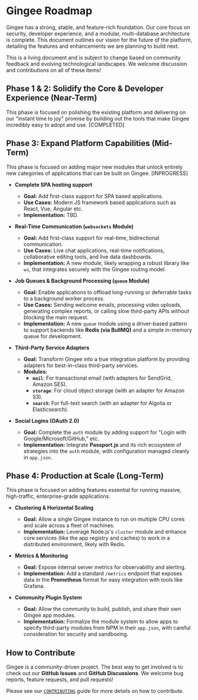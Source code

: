 # Gingee Roadmap

Gingee has a strong, stable, and feature-rich foundation. Our core focus on security, developer experience, and a modular, multi-database architecture is complete. This document outlines our vision for the future of the platform, detailing the features and enhancements we are planning to build next.

This is a living document and is subject to change based on community feedback and evolving technological landscapes. We welcome discussion and contributions on all of these items!

## Phase 1 & 2: Solidify the Core & Developer Experience (Near-Term)

This phase is focused on polishing the existing platform and delivering on our "instant time to joy" promise by building out the tools that make Gingee incredibly easy to adopt and use. [COMPLETED]

## Phase 3: Expand Platform Capabilities (Mid-Term)

This phase is focused on adding major new modules that unlock entirely new categories of applications that can be built on Gingee. [INPROGRESS]

-   **Complete SPA hosting support**
    -   **Goal:** Add first-class support for SPA based applications.
    -   **Use Cases:** Modern JS framework based applications such as React, Vue, Angular etc.
    -   **Implementation:** TBD.

-   **Real-Time Communication (`websockets` Module)**
    -   **Goal:** Add first-class support for real-time, bidirectional communication.
    -   **Use Cases:** Live chat applications, real-time notifications, collaborative editing tools, and live data dashboards.
    -   **Implementation:** A new module, likely wrapping a robust library like `ws`, that integrates securely with the Gingee routing model.

-   **Job Queues & Background Processing (`queue` Module)**
    -   **Goal:** Enable applications to offload long-running or deferrable tasks to a background worker process.
    -   **Use Cases:** Sending welcome emails, processing video uploads, generating complex reports, or calling slow third-party APIs without blocking the main request.
    -   **Implementation:** A new `queue` module using a driver-based pattern to support backends like **Redis (via BullMQ)** and a simple in-memory queue for development.

-   **Third-Party Service Adapters**
    -   **Goal:** Transform Gingee into a true integration platform by providing adapters for best-in-class third-party services.
    -   **Modules:**
        -   **`mail`**: For transactional email (with adapters for SendGrid, Amazon SES).
        -   **`storage`**: For cloud object storage (with an adapter for Amazon S3).
        -   **`search`**: For full-text search (with an adapter for Algolia or Elasticsearch).

-   **Social Logins (OAuth 2.0)**
    -   **Goal:** Complete the `auth` module by adding support for "Login with Google/Microsoft/GitHub," etc.
    -   **Implementation:** Integrate **Passport.js** and its rich ecosystem of strategies into the `auth` module, with configuration managed cleanly in `app.json`.

## Phase 4: Production at Scale (Long-Term)

This phase is focused on adding features essential for running massive, high-traffic, enterprise-grade applications.

-   **Clustering & Horizontal Scaling**
    -   **Goal:** Allow a single Gingee instance to run on multiple CPU cores and scale across a fleet of machines.
    -   **Implementation:** Leverage Node.js's `cluster` module and enhance core services (like the app registry and caches) to work in a distributed environment, likely with Redis.

-   **Metrics & Monitoring**
    -   **Goal:** Expose internal server metrics for observability and alerting.
    -   **Implementation:** Add a standard `/metrics` endpoint that exposes data in the **Prometheus** format for easy integration with tools like Grafana.

-   **Community Plugin System**
    -   **Goal:** Allow the community to build, publish, and share their own Gingee app modules.
    -   **Implementation:** Formalize the module system to allow apps to specify third-party modules from NPM in their `app.json`, with careful consideration for security and sandboxing.

## How to Contribute

Gingee is a community-driven project. The best way to get involved is to check out our **GitHub Issues** and **GitHub Discussions**. We welcome bug reports, feature requests, and pull requests!

Please see our [`CONTRIBUTING`](./docs/CONTRIBUTING.html) guide for more details on how to contribute.
